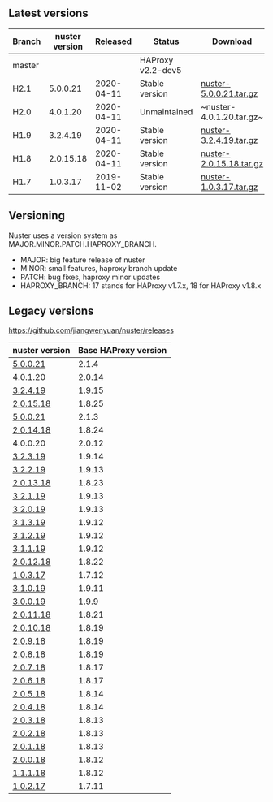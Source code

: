 
## Latest versions

Branch | nuster version | Released   | Status            | Download
------ | -------------- | --------   | ------            | --------
master |                |            | HAProxy v2.2-dev5 |
H2.1   | 5.0.0.21       | 2020-04-11 | Stable version    | [nuster-5.0.0.21.tar.gz][4]
H2.0   | 4.0.1.20       | 2020-04-11 | Unmaintained      | ~nuster-4.0.1.20.tar.gz~
H1.9   | 3.2.4.19       | 2020-04-11 | Stable version    | [nuster-3.2.4.19.tar.gz][3]
H1.8   | 2.0.15.18      | 2020-04-11 | Stable version    | [nuster-2.0.15.18.tar.gz][2]
H1.7   | 1.0.3.17       | 2019-11-02 | Stable version    | [nuster-1.0.3.17.tar.gz][1]

[1]:https://github.com/jiangwenyuan/nuster/releases/download/v1.0.3.17/nuster-1.0.3.17.tar.gz
[2]:https://github.com/jiangwenyuan/nuster/releases/download/v2.0.15.18/nuster-2.0.15.18.tar.gz
[3]:https://github.com/jiangwenyuan/nuster/releases/download/v3.2.4.19/nuster-3.2.4.19.tar.gz
[4]:https://github.com/jiangwenyuan/nuster/releases/download/v5.0.0.21/nuster-5.0.0.21.tar.gz

## Versioning

Nuster uses a version system as MAJOR.MINOR.PATCH.HAPROXY_BRANCH.

* MAJOR: big feature release of nuster
* MINOR: small features, haproxy branch update
* PATCH: bug fixes, haproxy minor updates
* HAPROXY_BRANCH: 17 stands for HAProxy v1.7.x, 18 for HAProxy v1.8.x

## Legacy versions

https://github.com/jiangwenyuan/nuster/releases

| nuster version                                                              | Base HAProxy version
| --------------                                                              | ---------------
| [5.0.0.21](https://github.com/jiangwenyuan/nuster/releases/tag/v5.0.0.21)   | 2.1.4
|  4.0.1.20                                                                   | 2.0.14
| [3.2.4.19](https://github.com/jiangwenyuan/nuster/releases/tag/v3.2.4.19)   | 1.9.15
| [2.0.15.18](https://github.com/jiangwenyuan/nuster/releases/tag/v2.0.15.18) | 1.8.25
| [5.0.0.21](https://github.com/jiangwenyuan/nuster/releases/tag/v5.0.0.21)   | 2.1.3
| [2.0.14.18](https://github.com/jiangwenyuan/nuster/releases/tag/v2.0.14.18) | 1.8.24
|  4.0.0.20                                                                   | 2.0.12
| [3.2.3.19](https://github.com/jiangwenyuan/nuster/releases/tag/v3.2.3.19)   | 1.9.14
| [3.2.2.19](https://github.com/jiangwenyuan/nuster/releases/tag/v3.2.2.19)   | 1.9.13
| [2.0.13.18](https://github.com/jiangwenyuan/nuster/releases/tag/v2.0.13.18) | 1.8.23
| [3.2.1.19](https://github.com/jiangwenyuan/nuster/releases/tag/v3.2.1.19)   | 1.9.13
| [3.2.0.19](https://github.com/jiangwenyuan/nuster/releases/tag/v3.2.0.19)   | 1.9.13
| [3.1.3.19](https://github.com/jiangwenyuan/nuster/releases/tag/v3.1.3.19)   | 1.9.12
| [3.1.2.19](https://github.com/jiangwenyuan/nuster/releases/tag/v3.1.2.19)   | 1.9.12
| [3.1.1.19](https://github.com/jiangwenyuan/nuster/releases/tag/v3.1.1.19)   | 1.9.12
| [2.0.12.18](https://github.com/jiangwenyuan/nuster/releases/tag/v2.0.12.18) | 1.8.22
| [1.0.3.17](https://github.com/jiangwenyuan/nuster/releases/tag/v1.0.3.17)   | 1.7.12
| [3.1.0.19](https://github.com/jiangwenyuan/nuster/releases/tag/v3.1.0.19)   | 1.9.11
| [3.0.0.19](https://github.com/jiangwenyuan/nuster/releases/tag/v3.0.0.19)   | 1.9.9
| [2.0.11.18](https://github.com/jiangwenyuan/nuster/releases/tag/v2.0.11.18) | 1.8.21
| [2.0.10.18](https://github.com/jiangwenyuan/nuster/releases/tag/v2.0.10.18) | 1.8.19
| [2.0.9.18](https://github.com/jiangwenyuan/nuster/releases/tag/v2.0.9.18)   | 1.8.19
| [2.0.8.18](https://github.com/jiangwenyuan/nuster/releases/tag/v2.0.8.18)   | 1.8.19
| [2.0.7.18](https://github.com/jiangwenyuan/nuster/releases/tag/v2.0.7.18)   | 1.8.17
| [2.0.6.18](https://github.com/jiangwenyuan/nuster/releases/tag/v2.0.6.18)   | 1.8.17
| [2.0.5.18](https://github.com/jiangwenyuan/nuster/releases/tag/v2.0.5.18)   | 1.8.14
| [2.0.4.18](https://github.com/jiangwenyuan/nuster/releases/tag/v2.0.4.18)   | 1.8.14
| [2.0.3.18](https://github.com/jiangwenyuan/nuster/releases/tag/v2.0.3.18)   | 1.8.13
| [2.0.2.18](https://github.com/jiangwenyuan/nuster/releases/tag/v2.0.2.18)   | 1.8.13
| [2.0.1.18](https://github.com/jiangwenyuan/nuster/releases/tag/v2.0.1.18)   | 1.8.13
| [2.0.0.18](https://github.com/jiangwenyuan/nuster/releases/tag/v2.0.0.18)   | 1.8.12
| [1.1.1.18](https://github.com/jiangwenyuan/nuster/releases/tag/v1.1.1.18)   | 1.8.12
| [1.0.2.17](https://github.com/jiangwenyuan/nuster/releases/tag/v1.0.2.17)   | 1.7.11
